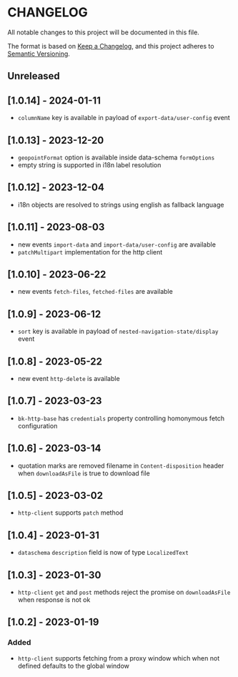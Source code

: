 # CHANGELOG

All notable changes to this project will be documented in this file.

The format is based on [Keep a Changelog](https://keepachangelog.com/en/1.0.0/),
and this project adheres to [Semantic Versioning](https://semver.org/spec/v2.0.0.html).

## Unreleased

## [1.0.14] - 2024-01-11

- `columnName` key is available in payload of `export-data/user-config` event

## [1.0.13] - 2023-12-20

- `geopointFormat` option is available inside data-schema `formOptions`
- empty string is supported in i18n label resolution

## [1.0.12] - 2023-12-04

- i18n objects are resolved to strings using english as fallback language

## [1.0.11] - 2023-08-03

- new events `import-data` and `import-data/user-config` are available
- `patchMultipart` implementation for the http client

## [1.0.10] - 2023-06-22

- new events `fetch-files`, `fetched-files` are available

## [1.0.9] - 2023-06-12

- `sort` key is available in payload of `nested-navigation-state/display` event

## [1.0.8] - 2023-05-22

- new event `http-delete` is available

## [1.0.7] - 2023-03-23

- `bk-http-base` has `credentials` property controlling homonymous fetch configuration

## [1.0.6] - 2023-03-14

- quotation marks are removed filename in `Content-disposition` header when `downloadAsFile` is true to download file

## [1.0.5] - 2023-03-02

- `http-client` supports `patch` method

## [1.0.4] - 2023-01-31

- `dataschema` `description` field is now of type `LocalizedText`
## [1.0.3] - 2023-01-30

- `http-client` `get` and `post` methods reject the promise on `downloadAsFile` when response is not ok

## [1.0.2] - 2023-01-19

### Added

- `http-client` supports fetching from a proxy window which when not defined defaults to the global window
